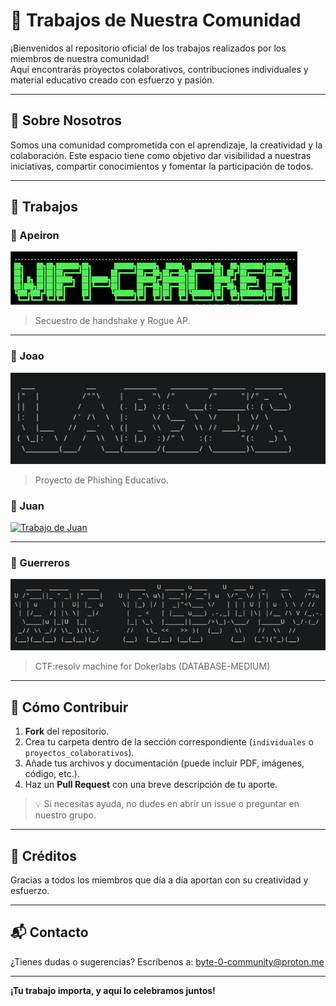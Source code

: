 # 🧩 Trabajos de Nuestra Comunidad

¡Bienvenidos al repositorio oficial de los trabajos realizados por los miembros de nuestra comunidad!  
Aquí encontrarás proyectos colaborativos, contribuciones individuales y material educativo creado con esfuerzo y pasión.

---

## 🌟 Sobre Nosotros

Somos una comunidad comprometida con el aprendizaje, la creatividad y la colaboración. Este espacio tiene como objetivo dar visibilidad a nuestras iniciativas, compartir conocimientos y fomentar la participación de todos.

---

## 📌 Trabajos

### 🔹 Apeiron

[![Trabajo de Apeiron](img/Apeiron.png)](Daniel%20J.%20Benito%20Aka.%20%22Apeiron%22/Secuestro%20de%20handshake%20y%20Rogue%20AP/README.md)

> Secuestro de handshake y Rogue AP.

---

### 🔹 Joao

[![Trabajo de Joao](img/joao.png)](Joao%Daniel%Delgado%Tito/)

> Proyecto de Phishing Educativo.


### 🔹 Juan

[![Trabajo de Juan](img/juan.png)](Juan%raul%yucra/)

> 

---

### 🔹 Guerreros

[![Trabajo de Guerreros](img/guerreros.png)](Richard%Guerreros%Gomez/LABORATORIO-TRABAJO-1.pdf)

> CTF:resolv machine for Dokerlabs (DATABASE-MEDIUM)
---

## 📝 Cómo Contribuir

1. **Fork** del repositorio.
2. Crea tu carpeta dentro de la sección correspondiente (`individuales` o `proyectos_colaborativos`).
3. Añade tus archivos y documentación (puede incluir PDF, imágenes, código, etc.).
4. Haz un **Pull Request** con una breve descripción de tu aporte.

> 💡 Si necesitas ayuda, no dudes en abrir un issue o preguntar en nuestro grupo.

---

## 🎉 Créditos

Gracias a todos los miembros que día a día aportan con su creatividad y esfuerzo.

---

## 📬 Contacto

¿Tienes dudas o sugerencias? Escríbenos a: [byte-0-community@proton.me](byte-0-community@proton.me)  

---

**¡Tu trabajo importa, y aquí lo celebramos juntos!**
